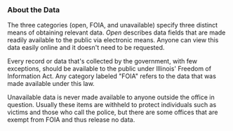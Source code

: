 ### About the Data

The three categories (open, FOIA, and unavailable) specify three distinct means of obtaining relevant data. *Open* describes data fields that are made readily available to the public via electronic means. Anyone can view this data easily online and it doesn't need to be requested.

Every record or data that's collected by the government, with few exceptions, should be available to the public under Illinois' Freedom of Information Act. Any category labeled "FOIA" refers to the data that was made available under this law.

Unavailable data is never made available to anyone outside the office in question. Usually these items are withheld to protect individuals such as victims and those who call the police, but there are some offices that are exempt from FOIA and thus release no data.